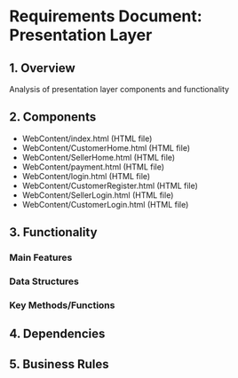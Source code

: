 # Requirements Document: Presentation Layer

## 1. Overview
Analysis of presentation layer components and functionality

## 2. Components
- WebContent/index.html (HTML file)
- WebContent/CustomerHome.html (HTML file)
- WebContent/SellerHome.html (HTML file)
- WebContent/payment.html (HTML file)
- WebContent/login.html (HTML file)
- WebContent/CustomerRegister.html (HTML file)
- WebContent/SellerLogin.html (HTML file)
- WebContent/CustomerLogin.html (HTML file)

## 3. Functionality
### Main Features

### Data Structures

### Key Methods/Functions

## 4. Dependencies

## 5. Business Rules

